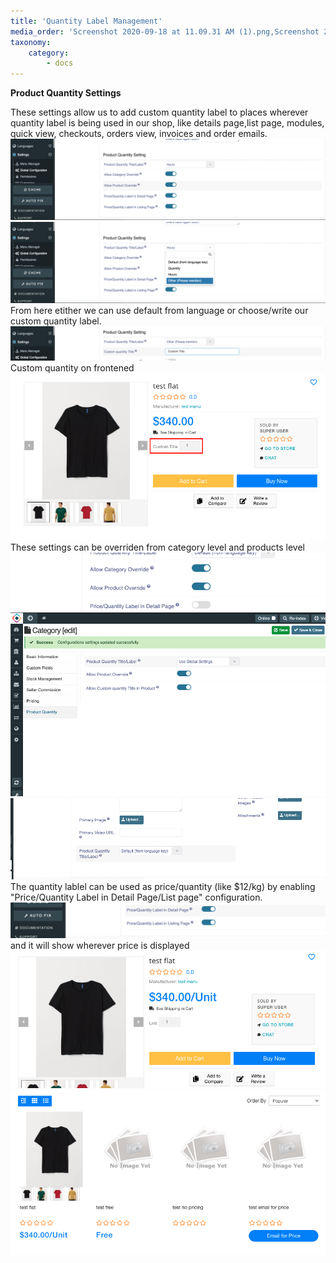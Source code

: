 ```yaml
---
title: 'Quantity Label Management'
media_order: 'Screenshot 2020-09-18 at 11.09.31 AM (1).png,Screenshot 2020-09-18 at 11.08.24 AM.png,Screenshot 2020-09-18 at 11.05.58 AM (1).png,Screenshot 2020-09-18 at 10.56.57 AM (1).png,Screenshot 2020-09-18 at 11.01.13 AM (1).png,Screenshot 2020-09-18 at 10.59.52 AM (1).png,Screenshot 2020-09-18 at 10.41.16 AM (1).png,Screenshot 2020-09-18 at 10.24.58 AM (1).png,Screenshot 2020-09-18 at 10.09.49 AM (1).png,Screenshot 2020-09-18 at 10.40.37 AM (1).png'
taxonomy:
    category:
        - docs
---
```


**Product Quantity Settings**

These settings allow us to add custom quantity label to places wherever quantity label is being used in our shop, like details page,list page, modules,  quick view, checkouts, orders view, invoices and order emails.
![](Screenshot%202020-09-18%20at%2010.09.49%20AM%20%281%29.png)
![](Screenshot%202020-09-18%20at%2010.24.58%20AM%20%281%29.png)
From here etither we can use default from language or choose/write our custom quantity label.
![](Screenshot%202020-09-18%20at%2010.40.37%20AM%20%281%29.png)
Custom quantity on frontened
![](Screenshot%202020-09-18%20at%2010.41.16%20AM%20%281%29.png)
These settings can be overriden from category level and products level
![](Screenshot%202020-09-18%20at%2010.56.57%20AM%20%281%29.png)
![](Screenshot%202020-09-18%20at%2010.59.52%20AM%20%281%29.png)
![](Screenshot%202020-09-18%20at%2011.01.13%20AM%20%281%29.png)
The quantity lablel can be used as price/quantity (like $12/kg) by enabling "Price/Quantity Label in Detail Page/List page" configuration.
![](Screenshot%202020-09-18%20at%2011.05.58%20AM%20%281%29.png)
and it will show wherever price is displayed
![](Screenshot%202020-09-18%20at%2011.08.24%20AM.png)
![](Screenshot%202020-09-18%20at%2011.09.31%20AM%20%281%29.png)